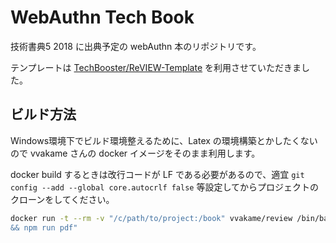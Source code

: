 # WebAuthn Tech Book

技術書典5 2018 に出典予定の webAuthn 本のリポジトリです。

テンプレートは [TechBooster/ReVIEW-Template](https://github.com/TechBooster/ReVIEW-Template) を利用させていただきました。

## ビルド方法

Windows環境下でビルド環境整えるために、Latex の環境構築とかしたくないので vvakame さんの docker イメージをそのまま利用します。

docker build するときは改行コードが LF である必要があるので、適宜 `git config --add --global core.autocrlf false` 等設定してからプロジェクトのクローンをしてください。

```sh
docker run -t --rm -v "/c/path/to/project:/book" vvakame/review /bin/bash -ci "cd /book && ./setup.sh
&& npm run pdf"
```

